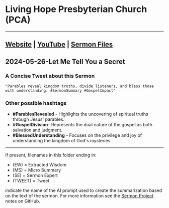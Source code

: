 # Living Hope Presbyterian Church (PCA)

___

## [Website](https://www.livinghopepresbyterian.org/) | [YouTube](https://www.youtube.com/@LivingHopePresbyterianChurch) | [Sermon Files](https://github.com/jobian-ai/LHP-Sermons/tree/f541cdd7fade61b0d743fa669909c2fa05a46ba1/sermons/24-01-28)

## 2024-05-26-Let Me Tell You a Secret

### A Concise Tweet about this Sermon

```"Parables reveal kingdom truths, divide listeners, and bless those with understanding. #SermonSummary #GospelImpact"```

### Other possible hashtags

- **#ParablesRevealed** - Highlights the uncovering of spiritual truths through Jesus' parables.
- **#GospelDivision**- Represents the dual nature of the gospel as both salvation and judgment.
- **#BlessedUnderstanding** - Focuses on the privilege and joy of understanding the kingdom of God's mysteries.
___

If present, filenames in this folder ending in:

- (EW) = Extracted Wisdom
- (MS) = Micro Summary
- (SE) =  Sermon Expert
- (TWEET) = Tweet

indicate the name of the AI prompt used to create the summarization based on the text of the sermon.  For more information see the [Sermon Project](https://github.com/jobian-ai/LHP-Sermons/tree/main) notes on GitHub.
